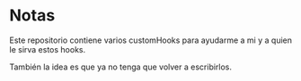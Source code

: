 # Notas

Este repositorio contiene varios customHooks para ayudarme a mi y a quien le sirva estos hooks.

También la idea es que ya no tenga que volver a escribirlos.